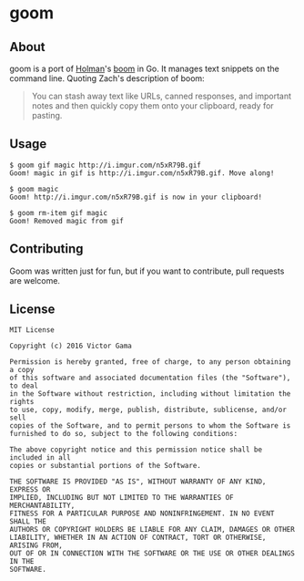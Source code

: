 # goom

## About
goom is a port of [Holman](http://zachholman.com)'s [boom](https://github.com/holman/boom) in Go. It manages
text snippets on the command line. Quoting Zach's description of boom:

> You can stash away text like URLs, canned responses, and important notes and then quickly copy them onto your clipboard, ready for pasting.

## Usage

```
$ goom gif magic http://i.imgur.com/n5xR79B.gif
Goom! magic in gif is http://i.imgur.com/n5xR79B.gif. Move along!

$ goom magic
Goom! http://i.imgur.com/n5xR79B.gif is now in your clipboard!

$ goom rm-item gif magic
Goom! Removed magic from gif
```

## Contributing
Goom was written just for fun, but if you want to contribute, pull requests are welcome.

## License

```
MIT License

Copyright (c) 2016 Victor Gama

Permission is hereby granted, free of charge, to any person obtaining a copy
of this software and associated documentation files (the "Software"), to deal
in the Software without restriction, including without limitation the rights
to use, copy, modify, merge, publish, distribute, sublicense, and/or sell
copies of the Software, and to permit persons to whom the Software is
furnished to do so, subject to the following conditions:

The above copyright notice and this permission notice shall be included in all
copies or substantial portions of the Software.

THE SOFTWARE IS PROVIDED "AS IS", WITHOUT WARRANTY OF ANY KIND, EXPRESS OR
IMPLIED, INCLUDING BUT NOT LIMITED TO THE WARRANTIES OF MERCHANTABILITY,
FITNESS FOR A PARTICULAR PURPOSE AND NONINFRINGEMENT. IN NO EVENT SHALL THE
AUTHORS OR COPYRIGHT HOLDERS BE LIABLE FOR ANY CLAIM, DAMAGES OR OTHER
LIABILITY, WHETHER IN AN ACTION OF CONTRACT, TORT OR OTHERWISE, ARISING FROM,
OUT OF OR IN CONNECTION WITH THE SOFTWARE OR THE USE OR OTHER DEALINGS IN THE
SOFTWARE.
```

